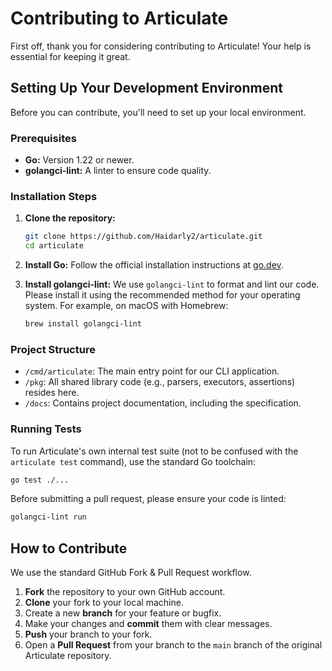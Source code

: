 # Contributing to Articulate

First off, thank you for considering contributing to Articulate! Your help is essential for keeping it great.

## Setting Up Your Development Environment

Before you can contribute, you'll need to set up your local environment.

### Prerequisites

* **Go:** Version 1.22 or newer.
* **golangci-lint:** A linter to ensure code quality.

### Installation Steps

1.  **Clone the repository:**
    ```bash
    git clone https://github.com/Haidarly2/articulate.git
    cd articulate
    ```

2.  **Install Go:**
    Follow the official installation instructions at [go.dev](https://go.dev/doc/install).

3.  **Install golangci-lint:**
    We use `golangci-lint` to format and lint our code. Please install it using the recommended method for your operating system. For example, on macOS with Homebrew:
    ```bash
    brew install golangci-lint
    ```

### Project Structure

* `/cmd/articulate`: The main entry point for our CLI application.
* `/pkg`: All shared library code (e.g., parsers, executors, assertions) resides here.
* `/docs`: Contains project documentation, including the specification.

### Running Tests

To run Articulate's own internal test suite (not to be confused with the `articulate test` command), use the standard Go toolchain:
```bash
go test ./...
```

Before submitting a pull request, please ensure your code is linted:
```bash
golangci-lint run
```

## How to Contribute

We use the standard GitHub Fork & Pull Request workflow.

1.  **Fork** the repository to your own GitHub account.
2.  **Clone** your fork to your local machine.
3.  Create a new **branch** for your feature or bugfix.
4.  Make your changes and **commit** them with clear messages.
5.  **Push** your branch to your fork.
6.  Open a **Pull Request** from your branch to the `main` branch of the original Articulate repository.
